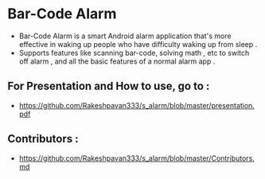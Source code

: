 # Bar-Code Alarm
- Bar-Code Alarm is a smart Android alarm application that's more effective in waking up people who have difficulty waking up from sleep .
- Supports features like scanning bar-code, solving math , etc to switch off alarm , and all the basic features of a normal alarm app .
## For Presentation and How to use, go to :
- https://github.com/Rakeshpavan333/s_alarm/blob/master/presentation.pdf

## Contributors :
- https://github.com/Rakeshpavan333/s_alarm/blob/master/Contributors.md
